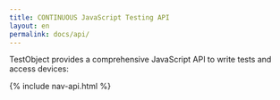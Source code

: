 ```yaml
---
title: CONTINUOUS JavaScript Testing API
layout: en
permalink: docs/api/
---
```


TestObject provides a comprehensive JavaScript API to write tests and access devices:

{% include nav-api.html %}
